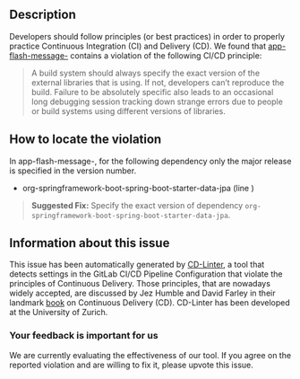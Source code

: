 
## Description
Developers should follow principles (or best practices) in order to properly practice Continuous Integration (CI) and Delivery (CD).
We found that [app-flash-message-](https://gitlab.com/geoffrey-grebert/sii-spring/blob/master/.gitlab-ci.yml) contains a violation of the following CI/CD principle:

> A build system should always specify the exact version of the external libraries that is using.
If not, developers can’t reproduce the build. Failure to be absolutely specific also leads to an occasional long debugging session tracking down strange errors due to people or build systems using different versions of libraries.

## How to locate the violation

In app-flash-message-, for the following dependency only the major release is specified in the version number.

* org-springframework-boot-spring-boot-starter-data-jpa (line )

> **Suggested Fix:** Specify the exact version of dependency `org-springframework-boot-spring-boot-starter-data-jpa`.

## Information about this issue

This issue has been automatically generated by [CD-Linter](https://gitlab.com/Jancso/configuration-analytics), a tool that detects settings in the GitLab CI/CD Pipeline Configuration that violate the principles of Continuous Delivery. Those principles, that are nowadays widely accepted, are discussed by Jez Humble and David Farley in their landmark [book](https://www.oreilly.com/library/view/continuous-delivery-reliable/9780321670250/) on Continuous Delivery (CD). CD-Linter has been developed at the University of Zurich.

### Your feedback is important for us
We are currently evaluating the effectiveness of our tool. If you agree on the reported violation and are willing to fix it, please upvote this issue.